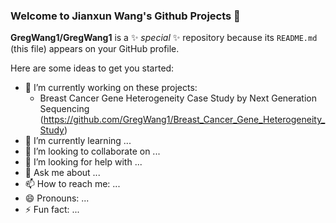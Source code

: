 ### Welcome to Jianxun Wang's Github Projects 👋


**GregWang1/GregWang1** is a ✨ _special_ ✨ repository because its `README.md` (this file) appears on your GitHub profile.

Here are some ideas to get you started:

- 🔭 I’m currently working on these projects:
    - Breast Cancer Gene Heterogeneity Case Study by Next Generation Sequencing (https://github.com/GregWang1/Breast_Cancer_Gene_Heterogeneity_Study)
- 🌱 I’m currently learning ...
- 👯 I’m looking to collaborate on ...
- 🤔 I’m looking for help with ...
- 💬 Ask me about ...
- 📫 How to reach me: ...
- 😄 Pronouns: ...
- ⚡ Fun fact: ...
